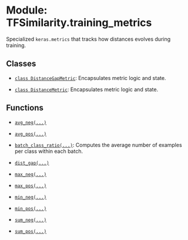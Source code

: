 # Module: TFSimilarity.training_metrics





Specialized `keras.metrics` that tracks how distances evolves during training.



## Classes

- [`class DistanceGapMetric`](../TFSimilarity/training_metrics/DistanceGapMetric.md): Encapsulates metric logic and state.

- [`class DistanceMetric`](../TFSimilarity/training_metrics/DistanceMetric.md): Encapsulates metric logic and state.

## Functions

- [`avg_neg(...)`](../TFSimilarity/training_metrics/avg_neg.md)

- [`avg_pos(...)`](../TFSimilarity/training_metrics/avg_pos.md)

- [`batch_class_ratio(...)`](../TFSimilarity/training_metrics/batch_class_ratio.md): Computes the average number of examples per class within each batch.

- [`dist_gap(...)`](../TFSimilarity/training_metrics/dist_gap.md)

- [`max_neg(...)`](../TFSimilarity/training_metrics/max_neg.md)

- [`max_pos(...)`](../TFSimilarity/training_metrics/max_pos.md)

- [`min_neg(...)`](../TFSimilarity/training_metrics/min_neg.md)

- [`min_pos(...)`](../TFSimilarity/training_metrics/min_pos.md)

- [`sum_neg(...)`](../TFSimilarity/training_metrics/sum_neg.md)

- [`sum_pos(...)`](../TFSimilarity/training_metrics/sum_pos.md)

